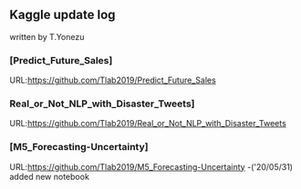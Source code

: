 ## **Kaggle update log**
written by T.Yonezu

### **[Predict_Future_Sales]**
URL:https://github.com/Tlab2019/Predict_Future_Sales

### **Real_or_Not_NLP_with_Disaster_Tweets]**
URL:https://github.com/Tlab2019/Real_or_Not_NLP_with_Disaster_Tweets

### **[M5_Forecasting-Uncertainty]**
URL:https://github.com/Tlab2019/M5_Forecasting-Uncertainty
-('20/05/31) added new notebook